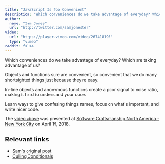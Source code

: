 ```yaml
---
title: "JavaScript Is Too Convenient"
description: "Which conveniences do we take advantage of everyday? Which are taking advantage of us?"
author:
  name: "Sam Jones"
  url: "http://twitter.com/samjonester"
video:
  url: "https://player.vimeo.com/video/267418198"
  type: "vimeo"
reddit: false
---
```


Which conveniences do we take advantage of everyday? Which are taking advantage of us?

Objects and functions sure are convenient, so convenient that we do many shortsighted things just because they're easy.

In-line objects and anonymous functions create a poor signal to noise ratio, making it hard to understand your code.

Learn ways to give confusing things names, focus on what's important, and write nicer code.

The [video above](https://vimeo.com/267418198) was presented at [Software Craftsmanship North America - New York City](https://scna.softwarecraftsmanship.org/) on April 19, 2018.

## Relevant links
- <a rel="canonical" href="https://samljones.com/2018-05-02/javascript-is-too-convenient/">Sam's original post</a>
- [Culling Conditionals](/posts/2017-12-13-culling-conditionals)
